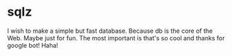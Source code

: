 # sqlz
I wish to make a simple but fast  database. Because db is the core of the Web. Maybe just for fun. The most important is that's so cool and thanks for google bot! Haha!
